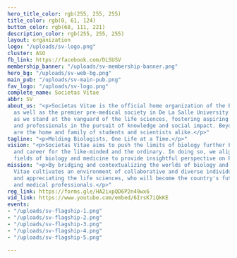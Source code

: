 ```yaml
---
hero_title_color: rgb(255, 255, 255)
title_color: rgb(0, 61, 124)
button_color: rgb(68, 111, 221)
description_color: rgb(255, 255, 255)
layout: organization
logo: "/uploads/sv-logo.png"
cluster: ASO
fb_link: https://facebook.com/DLSUSV
membership_banner: "/uploads/sv-membership-banner.png"
hero_bg: "/uploads/sv-web-bg.png"
main_pub: "/uploads/sv-main-pub.png"
fav_logo: "/uploads/sv-logo.png"
complete_name: Societas Vitae
abbr: SV
about_us: "<p>Societas Vitae is the official home organization of the Biology Department
  as well as the premier pre-medical society in De La Salle University. We take pride
  as we stand at the vanguard of the life sciences, fostering aspiring doctors, scientists,
  and professionals in the pursuit of knowledge and social impact. Beyond such, we
  are the home and family of students and scientists alike.</p>"
tagline: "<p>Molding Biologists, One Life at a Time.</p>"
vision: "<p>Societas Vitae aims to push the limits of biology further beyond professionalism
  and career for the like-minded and the ordinary. In doing so, we align the diverse
  fields of biology and medicine to provide insightful perspective on Philippine society.</p>"
mission: "<p>By bridging and contextualizing the worlds of biology and medicine, Societas
  Vitae cultivates an environment of collaborative and diverse individuals, learning
  and appreciating the life sciences, who will become the country's future scientists
  and medical professionals.</p>"
reg_link: https://forms.gle/HA2ixpQD6P2n49wx6
vid_link: https://www.youtube.com/embed/6IrsK7iQkKE
events:
- "/uploads/sv-flagship-1.png"
- "/uploads/sv-flagship-2.png"
- "/uploads/sv-flagship-3.png"
- "/uploads/sv-flagship-4.png"
- "/uploads/sv-flagship-5.png"

---
```

